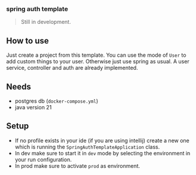 ### spring auth template

> Still in development.

## How to use

Just create a project from this template. You can use the mode of `User` to add custom things to your user. Otherwise
just use spring as usual. A user service, controller and auth are already implemented.

## Needs
- postgres db (`docker-compose.yml`)
- java version 21

## Setup
- If no profile exists in your ide (if you are using intellij) create a new one which is running the `SpringAuthTemplateApplication` class.
- In dev make sure to start it in `dev` mode by selecting the environment in your run configuration.
- In prod make sure to activate `prod` as environment.
